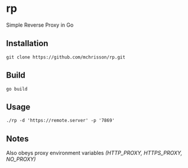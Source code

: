 # rp
Simple Reverse Proxy in Go

## Installation
```
git clone https://github.com/mchrisson/rp.git
```

## Build
```
go build
```

## Usage
```
./rp -d 'https://remote.server' -p '7869'
```

## Notes
Also obeys proxy environment variables _(HTTP_PROXY, HTTPS_PROXY, NO_PROXY)_